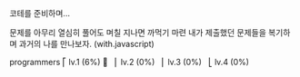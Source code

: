 코테를 준비하며...

문제를 아무리 열심히 풀어도 며칠 지나면 까먹기 마련
내가 제출했던 문제들을 복기하며 과거의 나를 만나보자. (with.javascript)

programmers
⎡ lv.1 (6%) 🏃 &nbsp;
⎜ lv.2 (0%) &nbsp;
⎜ lv.3 (0%) &nbsp;
⎣ lv.4 (0%) &nbsp;
